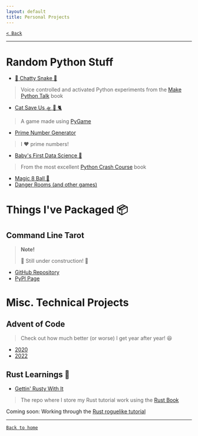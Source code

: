 ```yaml
---
layout: default
title: Personal Projects
---
```


[`< Back`](https://beeankha.github.io/)

* * *

# Random Python Stuff

- [🐍 Chatty Snake 💬](https://github.com/beeankha/chatty_snake)
> Voice controlled and activated Python experiments from the [Make Python Talk](https://nostarch.com/make-python-talk) book

- [Cat Save Us 🛸 👾 🐈](https://github.com/beeankha/CatSaveUs)
> A game made using [PyGame](https://www.pygame.org/wiki/about)

- [Prime Number Generator](https://github.com/beeankha/SimplePythonStuff/blob/main/PrimeNumberGenerator.py)
> I ❤️ prime numbers!

- [Baby's First Data Science 🔬](https://github.com/beeankha/SimplePythonStuff/tree/main/Baby'sFirstDataScience)
> From the most excellent [Python Crash Course](https://nostarch.com/python-crash-course-3rd-edition) book

- [Magic 8 Ball 🎱](https://github.com/beeankha/SimplePythonStuff/blob/main/magic_8_ball.py)
- [Danger Rooms (and other games)](https://github.com/beeankha/SimplePythonStuff/tree/main/Games#games)


# Things I've Packaged 📦
## Command Line Tarot

> **Note!**
>
> 🚧 Still under construction! 🚧

- [GitHub Repository](https://github.com/beeankha/command_line_tarot)
- [PyPI Page](https://pypi.org/project/cli-tarot/)

# Misc. Technical Projects

## Advent of Code

> Check out how much better (or worse) I get year after year! 😆

- [2020](https://github.com/beeankha/adventofcode2020)
- [2022](https://github.com/beeankha/adventofcode2022)

## Rust Learnings 🦀

- [Gettin' Rusty With It](https://github.com/beeankha/gettin_rusty_with_it)
> The repo where I store my Rust tutorial work using the [Rust Book](https://doc.rust-lang.org/book/title-page.html)

Coming soon: Working through the [Rust roguelike tutorial](https://bfnightly.bracketproductions.com/rustbook/chapter_1.html)

* * *

[`Back to home`](https://beeankha.github.io/)